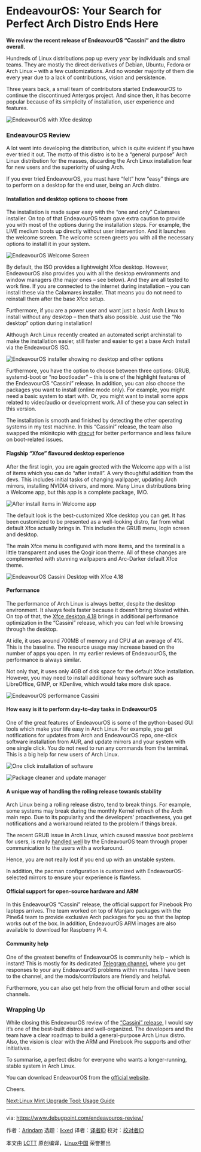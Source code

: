 [#]: subject: "EndeavourOS: Your Search for Perfect Arch Distro Ends Here"
[#]: via: "https://www.debugpoint.com/endeavouros-review/"
[#]: author: "Arindam https://www.debugpoint.com/author/admin1/"
[#]: collector: "lkxed"
[#]: translator: " "
[#]: reviewer: " "
[#]: publisher: " "
[#]: url: " "

EndeavourOS: Your Search for Perfect Arch Distro Ends Here
======

**We review the recent release of EndeavourOS “Cassini” and the distro overall.**

Hundreds of Linux distributions pop up every year by individuals and small teams. They are mostly the direct derivatives of Debian, Ubuntu, Fedora or Arch Linux – with a few customizations. And no wonder majority of them die every year due to a lack of contributions, vision and persistence.

Three years back, a small team of contributors started EndeavourOS to continue the discontinued Antergos project. And since then, it has become popular because of its simplicity of installation, user experience and features.

![EndeavourOS with Xfce desktop][1]

### EndeavourOS Review

A lot went into developing the distribution, which is quite evident if you have ever tried it out. The motto of this distro is to be a “general purpose” Arch Linux distribution for the masses, discarding the Arch Linux installation fear for new users and the superiority of using Arch.

If you ever tried EndeavourOS, you must have “felt” how “easy” things are to perform on a desktop for the end user, being an Arch distro.

#### Installation and desktop options to choose from

The installation is made super easy with the “one and only” Calamares installer. On top of that EndeavourOS team gave extra caution to provide you with most of the options during the installation steps. For example, the LIVE medium boots up directly without user intervention. And it launches the welcome screen. The welcome screen greets you with all the necessary options to install it in your system.

![EndeavourOS Welcome Screen][2]

By default, the ISO provides a lightweight Xfce desktop. However, EndeavourOS also provides you with all the desktop environments and window managers (the major ones – see below). And they are all tested to work fine. If you are connected to the internet during installation – you can install these via the Calamares installer. That means you do not need to reinstall them after the base Xfce setup.

Furthermore, if you are a power user and want just a basic Arch Linux to install without any desktop – then that’s also possible. Just use the “No desktop” option during installation!

Although Arch Linux recently created an automated script archinstall to make the installation easier, still faster and easier to get a base Arch Install via the EndeavourOS ISO.

![EndeavourOS installer showing no desktop and other options][3]

Furthermore, you have the option to choose between three options: GRUB, systemd-boot or “no bootloader” – this is one of the highlight features of the EndeavourOS “Cassini” release. In addition, you can also choose the packages you want to install (online mode only). For example, you might need a basic system to start with. Or, you might want to install some apps related to video/audio or development work. All of these you can select in this version.

The installation is smooth and finished by detecting the other operating systems in my test machine. In this “Cassini” release, the team also swapped the mkinitcpio with [dracut][4] for better performance and less failure on boot-related issues.

#### Flagship “Xfce” flavoured desktop experience

After the first login, you are again greeted with the Welcome app with a list of items which you can do “after install”. A very thoughtful addition from the devs. This includes initial tasks of changing wallpaper, updating Arch mirrors, installing NVIDIA drivers, and more. Many Linux distributions bring a Welcome app, but this app is a complete package, IMO.

![After install items in Welcome app][5]

The default look is the best-customized Xfce desktop you can get. It has been customized to be presented as a well-looking distro, far from what default Xfce actually brings in. This includes the GRUB menu, login screen and desktop.

The main Xfce menu is configured with more items, and the terminal is a little transparent and uses the Qogir icon theme. All of these changes are complemented with stunning wallpapers and Arc-Darker default Xfce theme.

![EndeavourOS Cassini Desktop with Xfce 4.18][6]

#### Performance

The performance of Arch Linux is always better, despite the desktop environment. It always feels faster because it doesn’t bring bloated within. On top of that, the [Xfce desktop 4.18][7] brings in additional performance optimization in the “Cassini” release, which you can feel while browsing through the desktop.

At idle, it uses around 700MB of memory and CPU at an average of 4%. This is the baseline. The resource usage may increase based on the number of apps you open. In my earlier reviews of EndeavourOS, the performance is always similar.

Not only that, it uses only 4GB of disk space for the default Xfce installation. However, you may need to install additional heavy software such as LibreOffice, GIMP, or KDenlive, which would take more disk space.

![EndeavourOS performance Cassini][8]

#### How easy is it to perform day-to-day tasks in EndeavourOS

One of the great features of EndeavourOS is some of the python-based GUI tools which make your life easy in Arch Linux. For example, you get notifications for updates from Arch and EndeavourOS repo, one-click software installation from AUR, and update mirrors and your system with one single click. You do not need to run any commands from the terminal. This is a big help for new users of Arch Linux.

![One click installation of software][9]

![Package cleaner and update manager][10]

#### A unique way of handling the rolling release towards stability

Arch Linux being a rolling release distro, tend to break things. For example, some systems may break during the monthly Kernel refresh of the Arch main repo. Due to its popularity and the developers’ proactiveness, you get notifications and a workaround related to the problem if things break.

The recent GRUB issue in Arch Linux, which caused massive boot problems for users, is really [handled well][11] by the EndeavourOS team through proper communication to the users with a workaround.

Hence, you are not really lost if you end up with an unstable system.

In addition, the pacman configuration is customized with EndeavourOS-selected mirrors to ensure your experience is flawless.

#### Official support for open-source hardware and ARM

In this EndeavourOS “Cassini” release, the official support for Pinebook Pro laptops arrives. The team worked on top of Manjaro packages with the Pine64 team to provide exclusive Arch packages for you so that the laptop works out of the box. In addition, EndeavourOS ARM images are also available to download for Raspberry Pi 4.

#### Community help

One of the greatest benefits of EndeavourOS is community help – which is instant! This is mostly for its dedicated [Telegram channel][12], where you get responses to your any EndeavourOS problems within minutes. I have been to the channel, and the mods/contributors are friendly and helpful.

Furthermore, you can also get help from the official forum and other social channels.

### Wrapping Up

While closing this EndeavourOS review of the [“Cassini” release,][13] I would say it’s one of the best-built distros and well-organized. The developers and the team have a clear roadmap to build a general-purpose Arch Linux distro. Also, the vision is clear with the ARM and Pinebook Pro supports and other initiatives.

To summarise, a perfect distro for everyone who wants a longer-running, stable system in Arch Linux.

You can download EndeavourOS from the [official website][14].

Cheers.

[Next:Linux Mint Upgrade Tool: Usage Guide][15]

--------------------------------------------------------------------------------

via: https://www.debugpoint.com/endeavouros-review/

作者：[Arindam][a]
选题：[lkxed][b]
译者：[译者ID](https://github.com/译者ID)
校对：[校对者ID](https://github.com/校对者ID)

本文由 [LCTT](https://github.com/LCTT/TranslateProject) 原创编译，[Linux中国](https://linux.cn/) 荣誉推出

[a]: https://www.debugpoint.com/author/admin1/
[b]: https://github.com/lkxed
[1]: https://www.debugpoint.com/wp-content/uploads/2022/12/Xubuntu-22.04-with-Xfce-4.18-Desktop-2.jpg
[2]: https://www.debugpoint.com/wp-content/uploads/2022/12/EndeavourOS-Welcome-Screen.jpg
[3]: https://www.debugpoint.com/wp-content/uploads/2022/12/EndeavourOS-installer-showing-22no-desktop22-and-other-options.jpg
[4]: https://wiki.archlinux.org/title/Dracut
[5]: https://www.debugpoint.com/wp-content/uploads/2022/12/After-install-items-in-Welcome-app.jpg
[6]: https://www.debugpoint.com/wp-content/uploads/2022/12/EndeavourOS-22Cassini22-Desktop-with-Xfce-4.18.jpg
[7]: https://www.debugpoint.com/xfce-4-18-features/
[8]: https://www.debugpoint.com/wp-content/uploads/2022/12/EndeavourOS-performance-22Cassini22.jpg
[9]: https://www.debugpoint.com/wp-content/uploads/2022/12/One-click-installation-of-software.jpg
[10]: https://www.debugpoint.com/wp-content/uploads/2022/12/Package-cleaner-and-update-manager.jpg
[11]: https://endeavouros.com/news/full-transparency-on-the-grub-issue/
[12]: https://endeavouros.com/community/
[13]: https://endeavouros.com/news/cassini-packed-with-new-features-is-here/
[14]: https://endeavouros.com/download/
[15]: https://www.debugpoint.com/mint-upgrade-tool/
